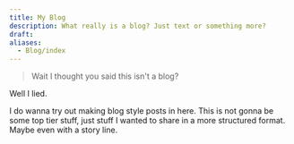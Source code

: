 ```yaml
---
title: My Blog
description: What really is a blog? Just text or something more?
draft: 
aliases:
  - Blog/index
---
```

> Wait I thought you said this isn't a blog?

Well I lied. 

I do wanna try out making blog style posts in here. This is not gonna be some top tier stuff, just stuff I wanted to share in a more structured format. Maybe even with a story line.